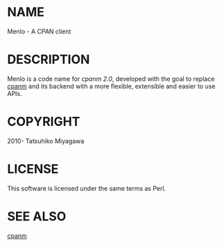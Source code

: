 # NAME

Menlo - A CPAN client

# DESCRIPTION

Menlo is a code name for _cpanm 2.0_, developed with the goal to
replace [cpanm](https://metacpan.org/pod/cpanm) and its backend with a more flexible, extensible and
easier to use APIs.

# COPYRIGHT

2010- Tatsuhiko Miyagawa

# LICENSE

This software is licensed under the same terms as Perl.

# SEE ALSO

[cpanm](https://metacpan.org/pod/cpanm)
